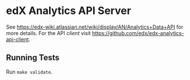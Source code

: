 edX Analytics API Server
======================

See https://edx-wiki.atlassian.net/wiki/display/AN/Analytics+Data+API for more details. For the API *client* visit
https://github.com/edx/edx-analytics-api-client.

Running Tests
-------------

Run `make validate`.
